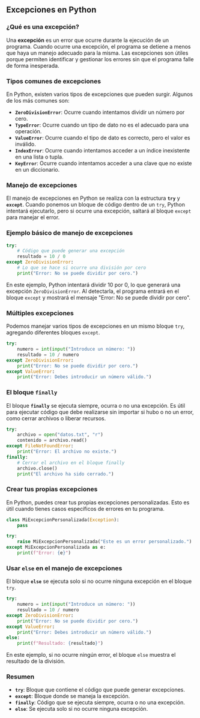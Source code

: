 ## Excepciones en Python

### ¿Qué es una excepción?

Una **excepción** es un error que ocurre durante la ejecución de un programa. Cuando ocurre una excepción, el programa se detiene a menos que haya un manejo adecuado para la misma. Las excepciones son útiles porque permiten identificar y gestionar los errores sin que el programa falle de forma inesperada.

### Tipos comunes de excepciones

En Python, existen varios tipos de excepciones que pueden surgir. Algunos de los más comunes son:

- **`ZeroDivisionError`**: Ocurre cuando intentamos dividir un número por cero.
- **`TypeError`**: Ocurre cuando un tipo de dato no es el adecuado para una operación.
- **`ValueError`**: Ocurre cuando el tipo de dato es correcto, pero el valor es inválido.
- **`IndexError`**: Ocurre cuando intentamos acceder a un índice inexistente en una lista o tupla.
- **`KeyError`**: Ocurre cuando intentamos acceder a una clave que no existe en un diccionario.

### Manejo de excepciones

El manejo de excepciones en Python se realiza con la estructura **`try`** y **`except`**. Cuando ponemos un bloque de código dentro de un `try`, Python intentará ejecutarlo, pero si ocurre una excepción, saltará al bloque `except` para manejar el error.

### Ejemplo básico de manejo de excepciones

```python
try:
    # Código que puede generar una excepción
    resultado = 10 / 0
except ZeroDivisionError:
    # Lo que se hace si ocurre una división por cero
    print("Error: No se puede dividir por cero.")
```

En este ejemplo, Python intentará dividir 10 por 0, lo que generará una excepción `ZeroDivisionError`. Al detectarla, el programa entrará en el bloque `except` y mostrará el mensaje "Error: No se puede dividir por cero".

### Múltiples excepciones

Podemos manejar varios tipos de excepciones en un mismo bloque `try`, agregando diferentes bloques `except`.

```python
try:
    numero = int(input("Introduce un número: "))
    resultado = 10 / numero
except ZeroDivisionError:
    print("Error: No se puede dividir por cero.")
except ValueError:
    print("Error: Debes introducir un número válido.")
```

### El bloque `finally`

El bloque **`finally`** se ejecuta siempre, ocurra o no una excepción. Es útil para ejecutar código que debe realizarse sin importar si hubo o no un error, como cerrar archivos o liberar recursos.

```python
try:
    archivo = open("datos.txt", "r")
    contenido = archivo.read()
except FileNotFoundError:
    print("Error: El archivo no existe.")
finally:
    # Cerrar el archivo en el bloque finally
    archivo.close()
    print("El archivo ha sido cerrado.")
```

### Crear tus propias excepciones

En Python, puedes crear tus propias excepciones personalizadas. Esto es útil cuando tienes casos específicos de errores en tu programa.

```python
class MiExcepcionPersonalizada(Exception):
    pass

try:
    raise MiExcepcionPersonalizada("Este es un error personalizado.")
except MiExcepcionPersonalizada as e:
    print(f"Error: {e}")
```

### Usar `else` en el manejo de excepciones

El bloque **`else`** se ejecuta solo si no ocurre ninguna excepción en el bloque `try`.

```python
try:
    numero = int(input("Introduce un número: "))
    resultado = 10 / numero
except ZeroDivisionError:
    print("Error: No se puede dividir por cero.")
except ValueError:
    print("Error: Debes introducir un número válido.")
else:
    print(f"Resultado: {resultado}")
```

En este ejemplo, si no ocurre ningún error, el bloque `else` muestra el resultado de la división.

### Resumen

- **`try`**: Bloque que contiene el código que puede generar excepciones.
- **`except`**: Bloque donde se maneja la excepción.
- **`finally`**: Código que se ejecuta siempre, ocurra o no una excepción.
- **`else`**: Se ejecuta solo si no ocurre ninguna excepción.
